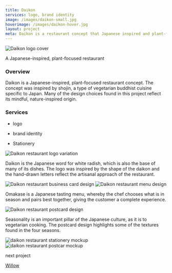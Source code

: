 ```yaml
---
title: Daikon
services: logo, brand identity
image: /images/daikon-small.jpg
hoverimage: /images/daikon-hover.jpg
layout: project
meta: Daikon is a restaurant concept that Japanese inspired and plant-focused. This is Janelle's branding for the restaurant.
---
```


<img class="img-flex load-hidden" src="{{ site.baseurl }}/images/daikon-1.jpg" alt="Daikon logo cover"/>

<div class="text-center pad-top-more gutter-custom">
  <p class="big">A Japanese-inspired, plant-focused restaurant</p>
</div>

<div class="grid project-text">
  <div class="unit xs-1 m-3-4">
    <h3>Overview</h3>
    <p class="pad-r push">Daikon is a Japanese-inspired, plant-focused restaurant concept. The concept was inspired by shojin, a type of vegetarian buddhist cuisine specific to Japan. Many of the design choices found in this project reflect its mindful, nature-inspired origin.</p>
  </div>
  <aside class="unit xs-1 m-1-4">
    <h3>Services</h3>
    <ul class="list-group">
      <li><p class="push-none">logo</p></li>
      <li><p class="push-none">brand identity</p></li>
      <li><p class="push-none">Stationery</p></li>
    </ul>
  </aside>
</div>

<img class="img-flex load-hidden drop-shadow" src="{{ site.baseurl }}/images/daikon-2.jpg" alt="Daikon restaurant logo variation"/>
<p class="project-text">Daikon is the Japanese word for white radish, which is also the base of many of its dishes. The logo was inspired by the shape of the daikon and the hand-drawn letters reflect the artisanal approach of the restaurant.</p>
<img class="img-flex load-hidden drop-shadow push" src="{{ site.baseurl }}/images/daikon-4.jpg" alt="Daikon restaurant business card design"/>
<img class="img-flex load-hidden drop-shadow" src="{{ site.baseurl }}/images/daikon-5.jpg" alt="Daikon restaurant menu design"/>
<p class="project-text">Omakase is a Japanese tasting menu, whereby the chef chooses what is in season and pairs best together, giving the customer a complete experience.</p>
<img class="img-flex load-hidden drop-shadow push" src="{{ site.baseurl }}/images/daikon-6.jpg" alt="Daikon restaurant postcard design"/>
<p class="project-text">Seasonality is an important pillar of the Japanese culture, as it is to vegetarian cooking. The postcard design highlights some of the textures found in the four seasons.</p>
<img class="img-flex load-hidden drop-shadow push" src="{{ site.baseurl }}/images/daikon-7.jpg" alt="daikon restaurant stationery mockup"/>
<img class="img-flex load-hidden drop-shadow push" src="{{ site.baseurl }}/images/daikon-8.jpg" alt="daikon restaurant postcar mockup"/>

<div class="text-center pad-top-more push-more">
  <p class="big push-none">next project</p>
  <a class="big link-underline" href="{{ site.baseurl }}/projects/03-willow/">Willow</a>
</div>
